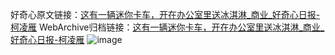 好奇心原文链接：[这有一辆迷你卡车，开在办公室里送冰淇淋_商业_好奇心日报-柯凌雁](https://www.qdaily.com/articles/9397.html)
WebArchive归档链接：[这有一辆迷你卡车，开在办公室里送冰淇淋_商业_好奇心日报-柯凌雁](http://web.archive.org/web/20190623154146/https://www.qdaily.com/articles/9397.html)
![image](http://ww3.sinaimg.cn/large/007d5XDply1g3vf6kbfjxj30u02ui4qp)